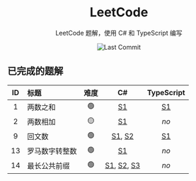 <div align="center">

# LeetCode

LeetCode 题解，使用 C# 和 TypeScript 编写

![Last Commit](https://shields.io/github/last-commit/b1acksoil/LeetCode)

</div>

## 已完成的题解
<!-- Start Table -->
| ID | 标题 | 难度 | C# | TypeScript |
|:---:|:----|:---:|:---:|:---:|
| 1 | 两数之和 | 🟢 | [S1](./src/csharp/1-easy-两数之和/Solution-1.cs) | [S1](./src/typescript/1-easy-两数之和/Solution-1.ts) |
| 2 | 两数相加 | 🟡 | [S1](./src/csharp/2-medium-两数相加/Solution-1.cs) | _no_ |
| 9 | 回文数 | 🟢 | [S1](./src/csharp/9-easy-回文数/Solution-1.cs), [S2](./src/csharp/9-easy-回文数/Solution-2.cs) | [S1](./src/typescript/9-easy-回文数/Solution-1.ts) |
| 13 | 罗马数字转整数 | 🟢 | [S1](./src/csharp/13-easy-罗马数字转整数/Solution-1.cs) | _no_ |
| 14 | 最长公共前缀 | 🟢 | [S1](./src/csharp/14-easy-最长公共前缀/Solution-1.cs), [S2](./src/csharp/14-easy-最长公共前缀/Solution-2.cs), [S3](./src/csharp/14-easy-最长公共前缀/Solution-3.cs) | _no_ |
<!-- End Table -->
